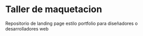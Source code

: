 # Taller de maquetacion

Repositorio de landing page estilo portfolio para diseñadores o desarrolladores web